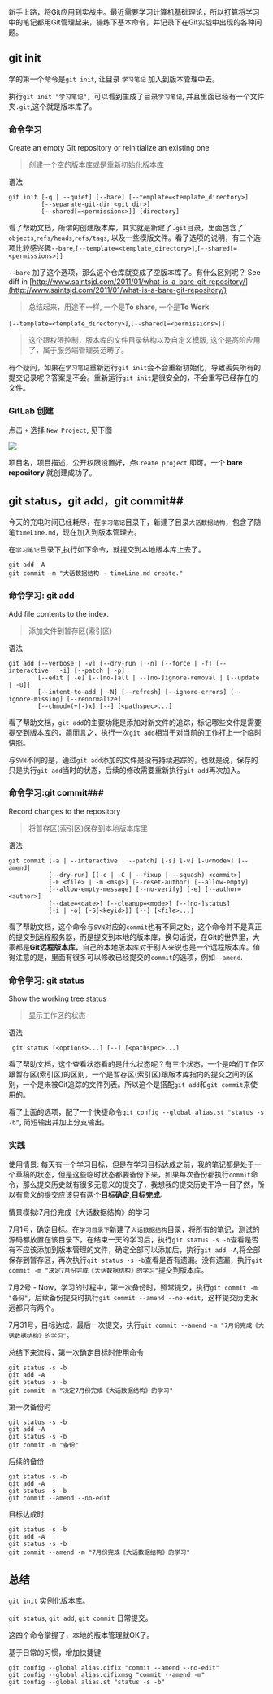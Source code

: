 新手上路，将Git应用到实战中。最近需要学习计算机基础理论，所以打算将学习中的笔记都用Git管理起来，操练下基本命令，并记录下在Git实战中出现的各种问题。





## git init ##

学的第一个命令是`git init`, 让目录 `学习笔记` 加入到版本管理中去。

执行`git init "学习笔记"`，可以看到生成了目录`学习笔记`, 并且里面已经有一个文件夹`.git`,这个就是版本库了。

### 命令学习 ###
Create an empty Git repository or reinitialize an existing one
> 创建一个空的版本库或是重新初始化版本库

语法
```
git init [-q | --quiet] [--bare] [--template=<template_directory>]
         [--separate-git-dir <git dir>]
         [--shared[=<permissions>]] [directory]
```

看了帮助文档，所谓的创建版本库，其实就是新建了`.git`目录，里面包含了`objects`,`refs/heads`,`refs/tags`, 以及一些模版文件。看了选项的说明，有三个选项比较感兴趣`--bare`,`[--template=<template_directory>]`,`[--shared[=<permissions>]]`

`--bare` 加了这个选项，那么这个仓库就变成了空版本库了。有什么区别呢？
See diff in [http://www.saintsjd.com/2011/01/what-is-a-bare-git-repository/](http://www.saintsjd.com/2011/01/what-is-a-bare-git-repository/)
> 总结起来，用途不一样, 一个是**To share**, 一个是**To Work**

`[--template=<template_directory>]`,`[--shared[=<permissions>]]`
> 这个跟权限控制，版本库的文件目录结构以及自定义模版, 这个是高阶应用了，属于服务端管理员范畴了。

有个疑问，如果在`学习笔记`重新运行`git init`会不会重新初始化，导致丢失所有的提交记录呢？答案是不会。重新运行`git init`是很安全的，不会重写已经存在的文件。

### GitLab 创建 ###

点击 `+` 选择 `New Project`, 见下图

![](https://i.imgur.com/XeHSpIH.png)

项目名，项目描述，公开权限设置好，点`Create project` 即可。一个 **bare repository** 就创建成功了。

## git status，git add，git commit##

今天的充电时间已经耗尽，在`学习笔记`目录下，新建了目录`大话数据结构`，包含了随笔`timeLine.md`，现在加入到版本管理去。

在`学习笔记`目录下,执行如下命令，就提交到本地版本库上去了。
```
git add -A
git commit -m "大话数据结构 - timeLine.md create."
```

### 命令学习: git add ###

Add file contents to the index.
> 添加文件到暂存区(索引区)

语法
```
git add [--verbose | -v] [--dry-run | -n] [--force | -f] [--interactive | -i] [--patch | -p]
        [--edit | -e] [--[no-]all | --[no-]ignore-removal | [--update | -u]]
        [--intent-to-add | -N] [--refresh] [--ignore-errors] [--ignore-missing] [--renormalize]
        [--chmod=(+|-)x] [--] [<pathspec>...]
```

看了帮助文档，`git add`的主要功能是添加对新文件的追踪，标记哪些文件是需要提交到版本库的，简而言之，执行一次`git add`相当于对当前的工作打上一个临时快照。

与`SVN`不同的是，通过`git add`添加的文件是没有持续追踪的，也就是说，保存的只是执行`git add`当时的状态，后续的修改需要重新执行`git add`再次加入。

### 命令学习:git commit###

Record changes to the repository
> 将暂存区(索引区)保存到本地版本库里

语法
```
git commit [-a | --interactive | --patch] [-s] [-v] [-u<mode>] [--amend]
           [--dry-run] [(-c | -C | --fixup | --squash) <commit>]
           [-F <file> | -m <msg>] [--reset-author] [--allow-empty]
           [--allow-empty-message] [--no-verify] [-e] [--author=<author>]
           [--date=<date>] [--cleanup=<mode>] [--[no-]status]
           [-i | -o] [-S[<keyid>]] [--] [<file>...]
```

看了帮助文档，这个命令与`SVN`对应的`commit`也有不同之处，这个命令并不是真正的提交到远程服务器，而是提交到本地的版本库，换句话说，在Git的世界里，大家都是**Git远程版本库**，自己的本地版本库对于别人来说也是一个远程版本库。值得注意的是，里面有很多可以修改已经提交的`commit`的选项，例如`--amend`.

### 命令学习: git status ###

Show the working tree status
> 显示工作区的状态

语法
```
 git status [<options>...] [--] [<pathspec>...]
```

看了帮助文档，这个查看状态看的是什么状态呢？有三个状态，一个是咱们工作区跟暂存区(索引区)的区别，一个是暂存区(索引区)跟版本库指向的提交之间的区别，一个是未被Git追踪的文件列表。所以这个是搭配`git add`和`git commit`来使用的。

看了上面的选项，配了一个快捷命令`git config --global alias.st "status -s -b"`, 简短输出并加上分支输出。

### 实践 ###

使用情景: 每天有一个学习目标，但是在学习目标达成之前，我的笔记都是处于一个草稿的状态，但是这些临时状态都要备份下来，如果每次备份都执行`commit`命令，那么提交历史就有很多无意义的提交了，我想我的提交历史干净一目了然，所以有意义的提交应该只有两个**目标确定**,**目标完成**。

情景模拟:7月份完成《大话数据结构》的学习

7月1号，确定目标。在`学习目录下`新建了`大话数据结构`目录，将所有的笔记，测试的源码都放置在该目录下，在结束一天的学习后，执行`git status -s -b`查看是否有不应该添加到版本管理的文件，确定全部可以添加后，执行`git add -A`,将全部保存到暂存区，再次执行`git status -s -b`查看是否有遗漏。没有遗漏，执行`git commit -m "决定7月份完成《大话数据结构》的学习"`提交到版本库。

7月2号 - Now，学习的过程中，第一次备份时，照常提交，执行`git commit -m "备份"`，后续备份提交时执行`git commit --amend --no-edit`，这样提交历史永远都只有两个。

7月31号，目标达成，最后一次提交，执行`git commit --amend -m "7月份完成《大话数据结构》的学习"`。

总结下来流程，第一次确定目标时使用命令
```
git status -s -b
git add -A
git status -s -b
git commit -m "决定7月份完成《大话数据结构》的学习"
```

第一次备份时
```
git status -s -b
git add -A
git status -s -b
git commit -m "备份"
```

后续的备份
```
git status -s -b
git add -A
git status -s -b
git commit --amend --no-edit
```

目标达成时
```
git status -s -b
git add -A
git status -s -b
git commit --amend -m "7月份完成《大话数据结构》的学习"
```

## 总结 ##

`git init` 实例化版本库。

`git status`, `git add`, `git commit` 日常提交。

这四个命令掌握了，本地的版本管理就OK了。

基于日常的习惯，增加快捷键
```
git config --global alias.cifix "commit --amend --no-edit"
git config --global alias.cifixmsg "commit --amend -m"
git config --global alias.st "status -s -b"
```


